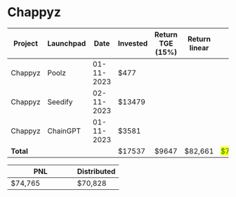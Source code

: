 # Chappyz



<table data-full-width="true"><thead><tr><th width="141">Project</th><th width="138">Launchpad</th><th width="132">Date</th><th width="114">Invested</th><th width="161">Return TGE (15%)</th><th width="185">Return linear</th><th>PNL</th></tr></thead><tbody><tr><td>Chappyz</td><td>Poolz</td><td>01-11-2023</td><td>$477</td><td></td><td></td><td></td></tr><tr><td>Chappyz</td><td>Seedify</td><td>02-11-2023</td><td>$13479</td><td></td><td></td><td></td></tr><tr><td>Chappyz</td><td>ChainGPT</td><td>01-11-2023</td><td>$3581</td><td></td><td></td><td></td></tr><tr><td><strong>Total</strong></td><td></td><td></td><td>$17537</td><td>$9647</td><td>$82,661</td><td><mark style="color:green;">$74,765</mark></td></tr></tbody></table>

<table data-full-width="true"><thead><tr><th width="135">PNL</th><th>Distributed</th></tr></thead><tbody><tr><td>$74,765</td><td>$70,828</td></tr></tbody></table>
